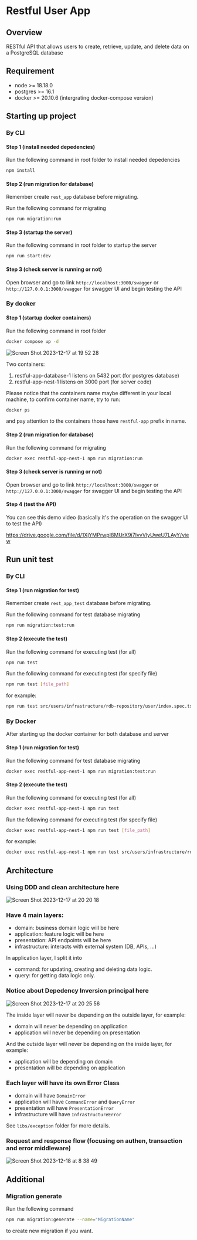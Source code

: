 # Restful User App

## Overview

RESTful API that allows users to create, retrieve, update, and delete data on a PostgreSQL database

## Requirement

- node >= 18.18.0
- postgres >= 16.1
- docker >= 20.10.6 (intergrating docker-compose version)

## Starting up project

### By CLI

#### Step 1 (install needed depedencies)

Run the following command in root folder to install needed depedencies

```sh
npm install
```

#### Step 2 (run migration for database)

Remember create `rest_app` database before migrating.

Run the following command for migrating

```sh
npm run migration:run
```

#### Step 3 (startup the server)

Run the following command in root folder to startup the server

```sh
npm run start:dev
```

#### Step 3 (check server is running or not)

Open browser and go to link `http://localhost:3000/swagger` or `http://127.0.0.1:3000/swagger` for swagger UI and begin testing the API

### By docker

#### Step 1 (startup docker containers)

Run the following command in root folder

```sh
docker compose up -d
```

![Screen Shot 2023-12-17 at 19 52 28](https://github.com/tuananhhedspibk/restful-app/assets/15076665/83ab41ca-73c6-47f9-a30a-477ace4e6be9)

Two containers:

1. restful-app-database-1 listens on 5432 port (for postgres database)
2. restful-app-nest-1 listens on 3000 port (for server code)

Please notice that the containers name maybe different in your local machine, to confirm container name, try to run:

```sh
docker ps
```

and pay attention to the containers those have `restful-app` prefix in name.

#### Step 2 (run migration for database)

Run the following command for migrating

```sh
docker exec restful-app-nest-1 npm run migration:run
```

#### Step 3 (check server is running or not)

Open browser and go to link `http://localhost:3000/swagger` or `http://127.0.0.1:3000/swagger` for swagger UI and begin testing the API

#### Step 4 (test the API)

You can see this demo video (basically it's the operation on the swagger UI to test the API)

<https://drive.google.com/file/d/1XjYMPrwpI8MUrX9i7IvvVlyUweU7LAyY/view>

## Run unit test

### By CLI

#### Step 1 (run migration for test)

Remember create `rest_app_test` database before migrating.

Run the following command for test database migrating

```sh
npm run migration:test:run
```

#### Step 2 (execute the test)

Run the following command for executing test (for all)

```sh
npm run test
```

Run the following command for executing test (for specify file)

```sh
npm run test [file_path]
```

for example:

```sh
npm run test src/users/infrastructure/rdb-repository/user/index.spec.ts
```

### By Docker

After starting up the docker container for both database and server

#### Step 1 (run migration for test)

Run the following command for test database migrating

```sh
docker exec restful-app-nest-1 npm run migration:test:run
```

#### Step 2 (execute the test)

Run the following command for executing test (for all)

```sh
docker exec restful-app-nest-1 npm run test
```

Run the following command for executing test (for specify file)

```sh
docker exec restful-app-nest-1 npm run test [file_path]
```

for example:

```sh
docker exec restful-app-nest-1 npm run test src/users/infrastructure/rdb-repository/user/index.spec.ts
```

## Architecture

### Using DDD and clean architecture here

![Screen Shot 2023-12-17 at 20 20 18](https://github.com/tuananhhedspibk/restful-app/assets/15076665/6a63bc7e-8227-4182-abbf-699c8db23e58)

### Have 4 main layers:

- domain: business domain logic will be here
- application: feature logic will be here
- presentation: API endpoints will be here
- infrastructure: interacts with external system (DB, APIs, ...)

In application layer, I split it into

- command: for updating, creating and deleting data logic.
- query: for getting data logic only.

### Notice about Depedency Inversion principal here

![Screen Shot 2023-12-17 at 20 25 56](https://github.com/tuananhhedspibk/restful-app/assets/15076665/83885e17-766b-4a95-9c4e-b26d52182215)

The inside layer will never be depending on the outside layer, for example:

- domain will never be depending on application
- application will never be depending on presentation

And the outside layer will never be depending on the inside layer, for example:

- application will be depending on domain
- presentation will be depending on application

### Each layer will have its own Error Class

- domain will have `DomainError`
- application will have `CommandError` and `QueryError`
- presentation will have `PresentationError`
- infrastructure will have `InfrastructureError`

See `libs/exception` folder for more details.

### Request and response flow (focusing on authen, transaction and error middleware)

![Screen Shot 2023-12-18 at 8 38 49](https://github.com/tuananhhedspibk/restful-app/assets/15076665/0448ee7d-6487-42c9-806e-6a07f4f3c8b5)


## Additional

### Migration generate

Run the following command

```sh
npm run migration:generate --name="MigrationName"
```

to create new migration if you want.
